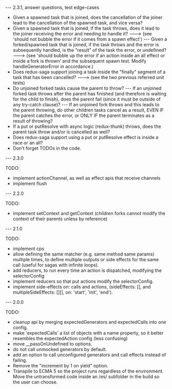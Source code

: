 --- 2.3.1, answer questions, test edge-cases

- Given a spawned task that is joined, does the cancellation of the joiner lead to the cancellation of the spawned task, and vice versa?
- Given a spawned task that is joined, if the task throws, does it lead to the joiner receiving the error and needing to handle it?
---> (see 'should not bubble the error if it comes from a spawn effect')
--- Given a forked/spawned task that is joined, if the task throws and the error is subsequently handled, is the "result" of the task the error, or undefined?
---> (see 'should bubble up the error if an action inside an all effect or inside a fork is thrown' and the subsequent spawn test. Modify handleGeneratorError in accordance.)
- Does redux-saga support joining a task inside the "finally" segment of a task that has been cancelled?
---> (see the two previous referred unit tests)
- Do unjoined forked tasks cause the parent to throw?
--- If an unjoined forked task throws after the parent has finished (and therefore is waiting for the child to finish), does the parent fail (since it must be outside of any try-catch clause)?
--- If an unjoined fork throws and this leads to the parent throwing, do other children tasks cancel as a result, EVEN IF the parent catches the error, or ONLY IF the parent terminates as a result of throwing?
- If a put or putResolve with async logic (redux-thunk) throws, does the parent task throw and/or is cancelled as well?
- Does redux-saga support using a put or putResolve effect is inside a race or an all? 
- Don't forget TODOs in the code.

--- 2.3.0

TODO:
- implement actionChannel, as well as effect apis that receive channels
- implement flush

--- 2.2.0

TODO:
- implement setContext and getContext (children forks cannot modify the context of their parents unless by reference)

--- 2.1.0

TODO:
- implement cps
- allow defining the same matcher (e.g. same method same params) multiple times, to define multiple outputs or side effects for the same call (useful for sagas with infinite loops).
- add reducers, to run every time an action is dispatched, modifying the selectorConfig
- implement reducers so that put actions modify the selectorConfig.
- implement side-effects on: calls and actions, (sideEffects: [], and multipleSideEffects: [][], on: 'start', 'init', 'end').

--- 2.0.0

TODO:
- cleanup api by merging expectedGenerators and expectedCalls into one config.
- make 'expectedCalls' a list of objects with a name property, so it better resembles the expectedAction config (less confusing)
- move __passOnUndefined to options.
- do not call unmocked generators by default.
- add an option to call unconfigured generators and call effects instead of failing.
- Remove the "increment by 1 on yield" option.
- Transpile to ECMA 5 so the project runs regardless of the environment. Move the untransformed code inside an /es/ subfolder in the build so the user can choose.
